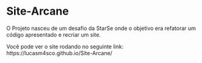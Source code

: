 # Site-Arcane

<p>O Projeto nasceu de um desafio da StarSe onde o objetivo era refatorar um código apresentado e recriar um site.<p>
<p> Você pode ver o site rodando no seguinte link:  https://lucasm4sco.github.io/Site-Arcane/</p>
